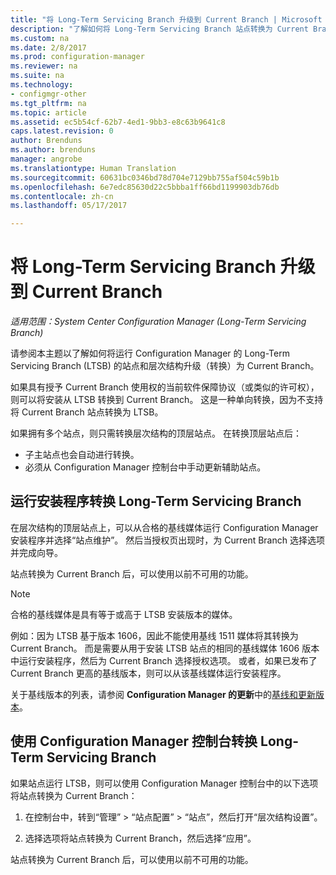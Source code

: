 ```yaml
---
title: "将 Long-Term Servicing Branch 升级到 Current Branch | Microsoft Docs"
description: "了解如何将 Long-Term Servicing Branch 站点转换为 Current Branch 站点。"
ms.custom: na
ms.date: 2/8/2017
ms.prod: configuration-manager
ms.reviewer: na
ms.suite: na
ms.technology:
- configmgr-other
ms.tgt_pltfrm: na
ms.topic: article
ms.assetid: ec5b54cf-62b7-4ed1-9bb3-e8c63b9641c8
caps.latest.revision: 0
author: Brenduns
ms.author: brenduns
manager: angrobe
ms.translationtype: Human Translation
ms.sourcegitcommit: 60631bc0346bd78d704e7129bb755af504c59b1b
ms.openlocfilehash: 6e7edc85630d22c5bbba1ff66bd1199903db76db
ms.contentlocale: zh-cn
ms.lasthandoff: 05/17/2017

---
```



# <a name="upgrade-the-long-term-servicing-branch-to-the-current-branch"></a>将 Long-Term Servicing Branch 升级到 Current Branch

*适用范围：System Center Configuration Manager (Long-Term Servicing Branch)*

请参阅本主题以了解如何将运行 Configuration Manager 的 Long-Term Servicing Branch (LTSB) 的站点和层次结构升级（转换）为 Current Branch。

如果具有授予 Current Branch 使用权的当前软件保障协议（或类似的许可权），则可以将安装从 LTSB 转换到 Current Branch。  这是一种单向转换，因为不支持将 Current Branch 站点转换为 LTSB。

如果拥有多个站点，则只需转换层次结构的顶层站点。 在转换顶层站点后：
- 子主站点也会自动进行转换。
-    必须从 Configuration Manager 控制台中手动更新辅助站点。

## <a name="run-setup-to-convert-the-long-term-servicing-branch"></a>运行安装程序转换 Long-Term Servicing Branch
在层次结构的顶层站点上，可以从合格的基线媒体运行 Configuration Manager 安装程序并选择“站点维护”。  然后当授权页出现时，为 Current Branch 选择选项并完成向导。

站点转换为 Current Branch 后，可以使用以前不可用的功能。

> [!NOTE]  
> 合格的基线媒体是具有等于或高于 LTSB 安装版本的媒体。

例如：因为 LTSB 基于版本 1606，因此不能使用基线 1511 媒体将其转换为 Current Branch。 而是需要从用于安装 LTSB 站点的相同的基线媒体 1606 版本中运行安装程序，然后为 Current Branch 选择授权选项。  或者，如果已发布了 Current Branch 更高的基线版本，则可以从该基线媒体运行安装程序。

关于基线版本的列表，请参阅 **Configuration Manager 的更新**中的[基线和更新版本](/sccm/core/servers/manage/updates)。

## <a name="use-the-configuration-manager-console-to-convert-the-long-term-servicing-branch"></a>使用 Configuration Manager 控制台转换 Long-Term Servicing Branch
如果站点运行 LTSB，则可以使用 Configuration Manager 控制台中的以下选项将站点转换为 Current Branch：

 1. 在控制台中，转到“管理” > “站点配置” > “站点”，然后打开“层次结构设置”。  

 2. 选择选项将站点转换为 Current Branch，然后选择“应用”。  

站点转换为 Current Branch 后，可以使用以前不可用的功能。

